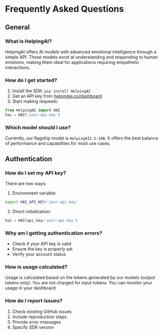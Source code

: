 # Frequently Asked Questions

## General

### What is HelpingAI?

HelpingAI offers AI models with advanced emotional intelligence through a simple API. These models excel at understanding and responding to human emotions, making them ideal for applications requiring empathetic interactions.

### How do I get started?

1. Install the SDK: `pip install HelpingAI`
2. Get an API key from [helpingai.co/dashboard](https://helpingai.co/dashboard)
3. Start making requests:

```python
from HelpingAI import HAI
hai = HAI('your-api-key')
```

### Which model should I use?

Currently, our flagship model is `HelpingAI2.5-10B`. It offers the best balance of performance and capabilities for most use cases.

## Authentication

### How do I set my API key?

There are two ways:

1. Environment variable:

```bash
export HAI_API_KEY='your-api-key'
```

2. Direct initialization:

```python
hai = HAI(api_key='your-api-key')
```

### Why am I getting authentication errors?

- Check if your API key is valid
- Ensure the key is properly set
- Verify your account status

### How is usage calculated?

Usage is calculated based on the tokens generated by our models (output tokens only). You are not charged for input tokens. You can monitor your usage in your dashboard.

### How do I report issues?

1. Check existing GitHub issues
2. Include reproduction steps
3. Provide error messages
4. Specify SDK version
